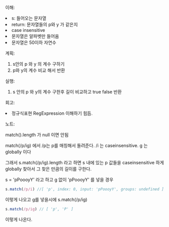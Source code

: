 이해: <li>s: 들어오는 문자열</li>
      <li>return: 문자열들의 p와 y 가 같은지</li>
      <li>case insensitive</li>
      <li>문자열은 알파벳만 들어옴</li>
      <li>문자열은 50이하 자연수</li>

계획: 
1. s안의 p 와 y 의 계수 구하기
2. p와 y의 계수 비교 해서 반환

실행: 
1. s 안의 p 와 y의 계수 구한후 길이 비교하고 true false 반환

회고: <li>정규식표현 RegExpression 이해하기 힘듬.</li>

노트:

match().length 가 null 이면 안됨

match(/p/ig) 에서 /p는 p를 매칭해서 돌려준다. /i 는 caseinsensitive. g 는 globally 이다

그래서 s.match(/p/ig).length 라고 하면 s 내에 있는 p 값들을 caseinsensitive 하게 globally 찾아서 그 찾은 만큼의 길이를 구한다.

s = 'pPoooyY' 라고 하고
g 없이 'pPoooyY' 를 넣을 경우

```javascript
s.match(/p/i) //[ 'p', index: 0, input: 'pPoooyY', groups: undefined ]
```

이렇게 나오고 g를 넣을시에 s.match(/p/ig)

```javascript
s.match(/p/ig) // [ 'p', 'P' ]
```

이렇게 나온다.
